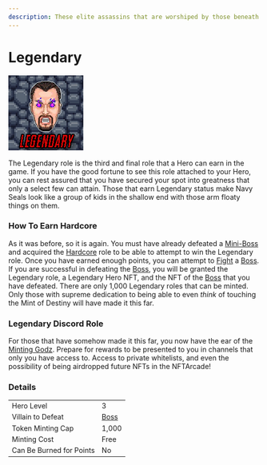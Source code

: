 ```yaml
---
description: These elite assassins that are worshiped by those beneath them
---
```


# Legendary

![Legendary Role #9131](../../.gitbook/assets/9131.png)

The Legendary role is the third and final role that a Hero can earn in the game. If you have the good fortune to see this role attached to your Hero, you can rest assured that you have secured your spot into greatness that only a select few can attain. Those that earn Legendary status make Navy Seals look like a group of kids in the shallow end with those arm floaty things on them.

### How To Earn Hardcore

As it was before, so it is again. You must have already defeated a [Mini-Boss](../villains/mini-boss.md) and acquired the [Hardcore](hardcore.md) role to be able to attempt to win the Legendary role. Once you have earned enough points, you can attempt to [Fight](../../gameplay/fighting.md) a [Boss](../villains/boss.md). If you are successful in defeating the [Boss](../villains/boss.md), you will be granted the Legendary role, a Legendary Hero NFT, and the NFT of the [Boss](../villains/boss.md) that you have defeated. There are only 1,000 Legendary roles that can be minted. Only those with supreme dedication to being able to even _think_ of touching the Mint of Destiny will have made it this far.

### Legendary Discord Role

For those that have somehow made it this far, you now have the ear of the [Minting Godz](../../about/minting-godz.md). Prepare for rewards to be presented to you in channels that only you have access to. Access to private whitelists, and even the possibility of being airdropped future NFTs in the NFTArcade!

### Details

|                          |                             |
| ------------------------ | --------------------------- |
| Hero Level               | 3                           |
| Villain to Defeat        | [Boss](../villains/boss.md) |
| Token Minting Cap        | 1,000                       |
| Minting Cost             | Free                        |
| Can Be Burned for Points | No                          |

